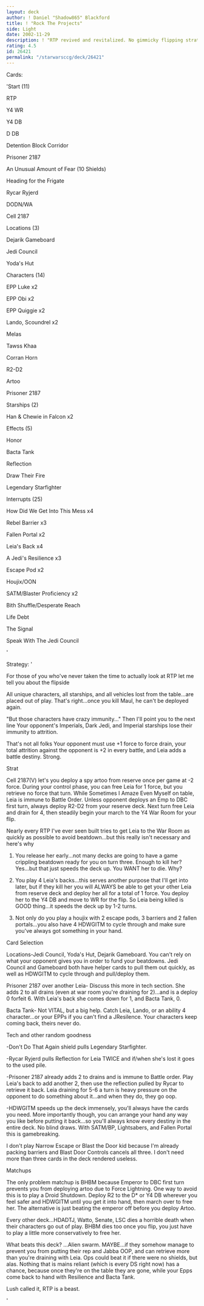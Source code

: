 ```yaml
---
layout: deck
author: ! Daniel "Shadow865" Blackford
title: ! "Rock The Projects"
side: Light
date: 2002-11-29
description: ! "RTP revived and revitalized. No gimmicky flipping strategies like lift tubes or rontos -- just solid, speedy, recurring beats that place opponents' characters out of play. The perfect meta choice, with so many decks focused around a few highpower char"
rating: 4.5
id: 26421
permalink: "/starwarsccg/deck/26421"
---
```

Cards: 

'Start (11)

RTP

Y4 WR

Y4 DB

D DB

Detention Block Corridor

Prisoner 2187

An Unusual Amount of Fear (10 Shields)

Heading for the Frigate

Rycar Ryjerd

DODN/WA

Cell 2187


Locations (3)

Dejarik Gameboard

Jedi Council

Yoda's Hut


Characters (14)

EPP Luke x2

EPP Obi x2

EPP Quiggie x2

Lando, Scoundrel x2

Melas

Tawss Khaa

Corran Horn

R2-D2

Artoo

Prisoner 2187


Starships (2)

Han & Chewie in Falcon x2


Effects (5)

Honor

Bacta Tank

Reflection

Draw Their Fire

Legendary Starfighter


Interrupts (25)

How Did We Get Into This Mess x4

Rebel Barrier x3

Fallen Portal x2

Leia's Back x4

A Jedi's Resilience x3

Escape Pod x2

Houjix/OON

SATM/Blaster Proficiency x2

Bith Shuffle/Desperate Reach

Life Debt

The Signal

Speak With The Jedi Council

'

Strategy: '

For those of you who've never taken the time to actually look at RTP let me tell you about the flipside


All unique characters, all starships, and all vehicles lost from the table...are placed out of play. That's right...once you kill Maul, he can't be deployed again.


"But those characters have crazy immunity..." Then I'll point you to the next line Your opponent's Imperials, Dark Jedi, and Imperial starships lose their immunity to attrition.


That's not all folks Your opponent must use +1 force to force drain, your total attrition against the opponent is +2 in every battle, and Leia adds a battle destiny. Strong.


Strat

Cell 2187(V) let's you deploy a spy artoo from reserve once per game at -2 force. During your control phase, you can free Leia for 1 force, but you retrieve no force that turn. While Sometimes I Amaze Even Myself on table, Leia is immune to Battle Order. Unless opponent deploys an Emp to DBC first turn, always deploy R2-D2 from your reserve deck. Next turn free Leia and drain for 4, then steadily begin your march to the Y4 War Room for your flip.


Nearly every RTP I've ever seen built tries to get Leia to the War Room as quickly as possible to avoid beatdown...but this really isn't necessary and here's why


1) You release her early...not many decks are going to have a game crippling beatdown ready for you on turn three. Enough to kill her? Yes...but that just speeds the deck up. You WANT her to die. Why?


2) You play 4 Leia's backs...this serves another purpose that I'll get into later, but if they kill her you will ALWAYS be able to get your other Leia from reserve deck and deploy her all for a total of 1 force. You deploy her to the Y4 DB and move to WR for the flip. So Leia being killed is GOOD thing...it speeds the deck up by 1-2 turns.


3) Not only do you play a houjix with 2 escape pods, 3 barriers and 2 fallen portals...you also have 4 HDWGITM to cycle through and make sure you've always got something in your hand.


Card Selection

Locations-Jedi Council, Yoda's Hut, Dejarik Gameboard. You can't rely on what your opponent gives you in order to fund your beatdowns. Jedi Council and Gameboard both have helper cards to pull them out quickly, as well as HDWGITM to cycle through and pull/deploy them. 


Prisoner 2187 over another Leia- Discuss this more in tech section. She adds 2 to all drains (even at war room you're draining for 2)...and is a deploy 0 forfeit 6. With Leia's back she comes down for 1, and Bacta Tank, 0.


Bacta Tank- Not VITAL, but a big help. Catch Leia, Lando, or an ability 4 character...or your EPPs if you can't find a JResilence. Your characters keep coming back, theirs never do.


Tech and other random goodness


-Don't Do That Again shield pulls Legendary Starfighter.


-Rycar Ryjerd pulls Reflection for Leia TWICE and if/when she's lost it goes to the used pile.


-Prisoner 2187 already adds 2 to drains and is immune to Battle order. Play Leia's back to add another 2, then use the reflection pulled by Rycar to retrieve it back. Leia draining for 5-6 a turn is heavy pressure on the opponent to do something about it...and when they do, they go oop.


-HDWGITM speeds up the deck immensely, you'll always have the cards you need. More importantly though, you can arrange your hand any way you like before putting it back...so you'll always know every destiny in the entire deck. No blind draws. With SATM/BP, Lightsabers, and Fallen Portal this is gamebreaking.


I don't play Narrow Escape or Blast the Door kid because I'm already packing barriers and Blast Door Controls cancels all three. I don't need more than three cards in the deck rendered useless.


Matchups


The only problem matchup is BHBM because Emperor to DBC first turn prevents you from deploying artoo due to Force Lightning. One way to avoid this is to play a Droid Shutdown. Deploy R2 to the D* or Y4 DB wherever you feel safer and HDWGITM until you get it into hand, then march over to free her. The alternative is just beating the emperor off before you deploy Artoo.


Every other deck...HDADTJ, Watto, Senate, LSC dies a horrible death when their characters go out of play. BHBM dies too once you flip, you just have to play a little more conservatively to free her.


What beats this deck? ...Alien swarm. MAYBE...if they somehow manage to prevent you from putting their rep and Jabba OOP, and can retrieve more than you're draining with Leia. Ops could beat it if there were no shields, but alas. Nothing that is mains reliant (which is every DS right now) has a chance, because once they're on the table they are gone, while your Epps come back to hand with Resilience and Bacta Tank. 


Lush called it, RTP is a beast.


'
